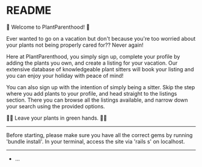 # README

:herb: Welcome to PlantParenthood! :herb:

Ever wanted to go on a vacation but don't because you're too worried about your plants not being properly cared for?? Never again!

Here at PlantParenthood, you simply sign up, complete your profile by adding the plants you own, and create a listing for your vacation. Our extensive database of knowledgeable plant sitters will book your listing and you can enjoy your holiday with peace of mind!

You can also sign up with the intention of simply being a sitter. Skip the step where you add plants to your profile, and head straight to the listings section. There you can browse all the listings available, and narrow down your search using the provided options.

:herb::herb: Leave your plants in green hands. :herb::herb:


******
Before starting, please make sure you have all the correct gems by running 'bundle install'.
In your terminal, access the site via 'rails s' on localhost. 
******

* ...
